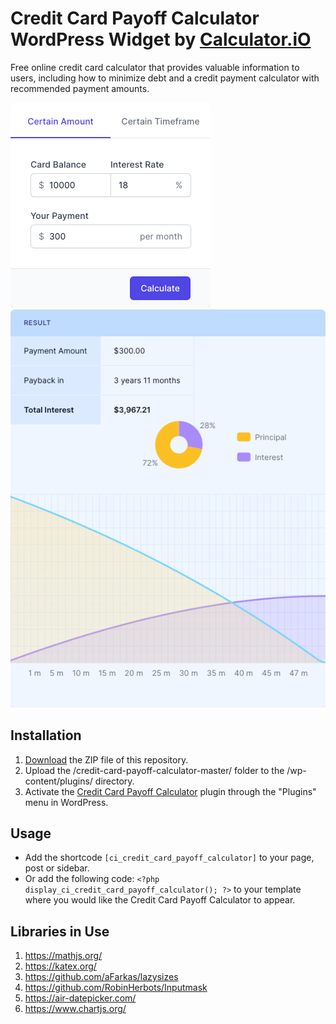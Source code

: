 # Credit Card Payoff Calculator WordPress Widget by [Calculator.iO](https://www.calculator.io/ "Calculator.iO Homepage")

Free online credit card calculator that provides valuable information to users, including how to minimize debt and a credit payment calculator with recommended payment amounts.

![Credit Card Payoff Calculator Input Form](/assets/images/screenshot-1.png "Credit Card Payoff Calculator Input Form")
![Credit Card Payoff Calculator Calculation Results](/assets/images/screenshot-2.png "Credit Card Payoff Calculator Calculation Results")

## Installation

1. [Download](https://github.com/pub-calculator-io/age-calculator/archive/refs/heads/master.zip) the ZIP file of this repository.
2. Upload the /credit-card-payoff-calculator-master/ folder to the /wp-content/plugins/ directory.
3. Activate the [Credit Card Payoff Calculator](https://www.calculator.io/credit-card-payoff-calculator/ "Credit Card Payoff Calculator Homepage") plugin through the "Plugins" menu in WordPress.

## Usage
* Add the shortcode `[ci_credit_card_payoff_calculator]` to your page, post or sidebar.
* Or add the following code: `<?php display_ci_credit_card_payoff_calculator(); ?>` to your template where you would like the Credit Card Payoff Calculator to appear.

## Libraries in Use
1. https://mathjs.org/
2. https://katex.org/
3. https://github.com/aFarkas/lazysizes
4. https://github.com/RobinHerbots/Inputmask
5. https://air-datepicker.com/
6. https://www.chartjs.org/
